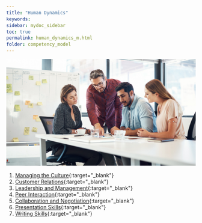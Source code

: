 ```yaml
---
title: "Human Dynamics"
keywords: 
sidebar: mydoc_sidebar
toc: true
permalink: human_dynamics_m.html
folder: competency_model
---
```


![Human Dynamics](media/human_dynamics_m_001.png)

1. [Managing the Culture](managing_the_culture.md){:target="_blank"}
2. [Customer Relations](customer_relations.md){:target="_blank"}
3. [Leadership and Management](leadership_and_management.md){:target="_blank"}
4. [Peer Interaction](peer_interaction.md){:target="_blank"}
5. [Collaboration and Negotiation](collaboration_and_negotiation.md){:target="_blank"}
6. [Presentation Skills](presentation_skills.md){:target="_blank"}
7. [Writing Skills](writing_skills.md){:target="_blank"}